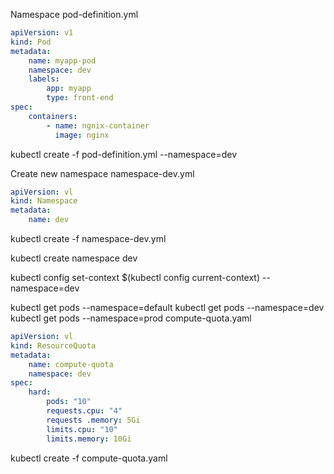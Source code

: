 Namespace
pod-definition.yml
```yaml
apiVersion: v1
kind: Pod
metadata:
    name: myapp-pod
    namespace: dev
    labels:
        app: myapp
        type: front-end
spec:
    containers:
        - name: ngnix-container
          image: nginx
```

kubectl create -f pod-definition.yml --namespace=dev

Create new namespace
namespace-dev.yml
```yaml
apiVersion: vl
kind: Namespace
metadata:
    name: dev
```

kubectl create -f namespace-dev.yml

kubectl create namespace dev

kubectl config set-context $(kubectl config current-context) --namespace=dev

kubectl get pods --namespace=default
kubectl get pods --namespace=dev
kubectl get pods --namespace=prod
compute-quota.yaml
```yaml
apiVersion: vl
kind: ResourceQuota
metadata:
    name: compute-quota
    namespace: dev
spec:
    hard:
        pods: "10"
        requests.cpu: "4"
        requests .memory: 5Gi
        limits.cpu: "10"
        limits.memory: 10Gi
```
kubectl create -f compute-quota.yaml